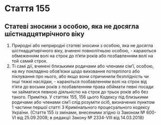 Cтаття 155
====
Статеві зносини з особою, яка не досягла шістнадцятирічного віку
----
1. Природні або неприродні статеві зносини з особою, яка не досягла шістнадцятирічного віку, вчинені повнолітньою особою, -
караються обмеженням волі на строк до п’яти років або позбавленням волі на той самий строк.
2. Ті самі дії, вчинені близькими родичами або членами сім’ї, особою, на яку покладено обов’язки щодо виховання потерпілого або піклування про нього, або якщо вони спричинили безплідність чи інші тяжкі наслідки, -
караються позбавленням волі на строк від п’яти до восьми років з позбавленням права обіймати певні посади чи займатися певною діяльністю на строк до трьох років або без такого.
Примітка. У статтях 155, 156 цього Кодексу під близькими родичами або членами сім’ї слід розуміти осіб, визначених пунктом 1 частини першої статті 3 Кримінального процесуального кодексу України.
{Стаття 155 із змінами, внесеними згідно із Законом № 600-VI від 25.09.2008; в редакції Закону № 2334-VIII від 14.03.2018}
